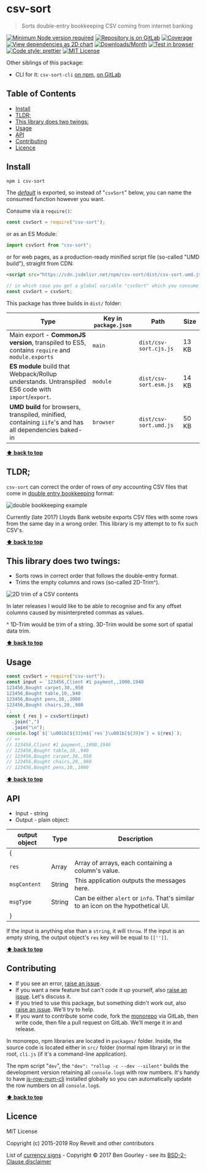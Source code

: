 # csv-sort

> Sorts double-entry bookkeeping CSV coming from internet banking

[![Minimum Node version required][node-img]][node-url]
[![Repository is on GitLab][gitlab-img]][gitlab-url]
[![Coverage][cov-img]][cov-url]
[![View dependencies as 2D chart][deps2d-img]][deps2d-url]
[![Downloads/Month][downloads-img]][downloads-url]
[![Test in browser][runkit-img]][runkit-url]
[![Code style: prettier][prettier-img]][prettier-url]
[![MIT License][license-img]][license-url]

Other siblings of this package:

- CLI for it: `csv-sort-cli` [on npm](https://www.npmjs.com/package/csv-sort-cli), [on GitLab](https://gitlab.com/codsen/codsen/tree/master/packages/csv-sort-cli)

## Table of Contents

- [Install](#install)
- [TLDR;](#tldr)
- [This library does two twings:](#this-library-does-two-twings)
- [Usage](#usage)
- [API](#api)
- [Contributing](#contributing)
- [Licence](#licence)

## Install

```bash
npm i csv-sort
```

The [_default_](https://exploringjs.com/es6/ch_modules.html#_default-exports-one-per-module) is exported, so instead of "`csvSort`" below, you can name the consumed function however you want.

Consume via a `require()`:

```js
const csvSort = require("csv-sort");
```

or as an ES Module:

```js
import csvSort from "csv-sort";
```

or for web pages, as a production-ready minified script file (so-called "UMD build"), straight from CDN:

```html
<script src="https://cdn.jsdelivr.net/npm/csv-sort/dist/csv-sort.umd.js"></script>
```

```js
// in which case you get a global variable "csvSort" which you consume like this:
const csvSort = csvSort;
```

This package has three builds in `dist/` folder:

| Type                                                                                                    | Key in `package.json` | Path                   | Size  |
| ------------------------------------------------------------------------------------------------------- | --------------------- | ---------------------- | ----- |
| Main export - **CommonJS version**, transpiled to ES5, contains `require` and `module.exports`          | `main`                | `dist/csv-sort.cjs.js` | 13 KB |
| **ES module** build that Webpack/Rollup understands. Untranspiled ES6 code with `import`/`export`.      | `module`              | `dist/csv-sort.esm.js` | 14 KB |
| **UMD build** for browsers, transpiled, minified, containing `iife`'s and has all dependencies baked-in | `browser`             | `dist/csv-sort.umd.js` | 50 KB |

**[⬆ back to top](#)**

## TLDR;

`csv-sort` can correct the order of rows of _any_ accounting CSV files that come in [double entry bookkeeping](https://en.wikipedia.org/wiki/Double-entry_bookkeeping_system) format:

![double bookkeeping example](https://glcdn.githack.com/codsen/codsen/raw/63d7dc7cee9c957d3dc51d14af99b557c081a250/packages/csv-sort/media/img1.png)

Currently (late 2017) Lloyds Bank website exports CSV files with some rows from the same day in a wrong order. This library is my attempt to to fix such CSV's.

**[⬆ back to top](#)**

## This library does two twings:

- Sorts rows in correct order that follows the double-entry format.
- Trims the empty columns and rows (so-called 2D-Trim^).

![2D trim of a CSV contents](https://glcdn.githack.com/codsen/codsen/raw/63d7dc7cee9c957d3dc51d14af99b557c081a250/packages/csv-sort/media/img2.png)

In later releases I would like to be able to recognise and fix any offset columns caused by misinterpreted commas as values.

^ 1D-Trim would be trim of a string. 3D-Trim would be some sort of spatial data trim.

**[⬆ back to top](#)**

## Usage

```js
const csvSort = require("csv-sort");
const input = `123456,Client #1 payment,,1000,1940
123456,Bought carpet,30,,950
123456,Bought table,10,,940
123456,Bought pens,10,,1000
123456,Bought chairs,20,,980
`;
const { res } = csvSort(input)
  .join(",")
  .join("\n");
console.log(`${`\u001b[${33}m${`res`}\u001b[${39}m`} = ${res}`);
// =>
// 123456,Client #1 payment,,1000,1940
// 123456,Bought table,10,,940
// 123456,Bought carpet,30,,950
// 123456,Bought chairs,20,,980
// 123456,Bought pens,10,,1000
```

**[⬆ back to top](#)**

## API

- Input - string
- Output - plain object:

| output object | Type   | Description                                                                        |
| ------------- | ------ | ---------------------------------------------------------------------------------- |
| {             |        |
| `res`         | Array  | Array of arrays, each containing a column's value.                                 |
| `msgContent`  | String | This application outputs the messages here.                                        |
| `msgType`     | String | Can be either `alert` or `info`. That's similar to an icon on the hypothetical UI. |
| }             |        |

If the input is anything else than a `string`, it will `throw`.
If the input is an empty string, the output object's `res` key will be equal to `[['']]`.

**[⬆ back to top](#)**

## Contributing

- If you see an error, [raise an issue](<https://gitlab.com/codsen/codsen/issues/new?issue[title]=csv-sort%20package%20-%20put%20title%20here&issue[description]=**Which%20package%20is%20this%20issue%20for**%3A%20%0Acsv-sort%0A%0A**Describe%20the%20issue%20(if%20necessary)**%3A%20%0A%0A%0A%2Fassign%20%40revelt>).
- If you want a new feature but can't code it up yourself, also [raise an issue](<https://gitlab.com/codsen/codsen/issues/new?issue[title]=csv-sort%20package%20-%20put%20title%20here&issue[description]=**Which%20package%20is%20this%20issue%20for**%3A%20%0Acsv-sort%0A%0A**Describe%20the%20issue%20(if%20necessary)**%3A%20%0A%0A%0A%2Fassign%20%40revelt>). Let's discuss it.
- If you tried to use this package, but something didn't work out, also [raise an issue](<https://gitlab.com/codsen/codsen/issues/new?issue[title]=csv-sort%20package%20-%20put%20title%20here&issue[description]=**Which%20package%20is%20this%20issue%20for**%3A%20%0Acsv-sort%0A%0A**Describe%20the%20issue%20(if%20necessary)**%3A%20%0A%0A%0A%2Fassign%20%40revelt>). We'll try to help.
- If you want to contribute some code, fork the [monorepo](https://gitlab.com/codsen/codsen/) via GitLab, then write code, then file a pull request on GitLab. We'll merge it in and release.

In monorepo, npm libraries are located in `packages/` folder. Inside, the source code is located either in `src/` folder (normal npm library) or in the root, `cli.js` (if it's a command-line application).

The npm script "`dev`", the `"dev": "rollup -c --dev --silent"` builds the development version retaining all `console.log`s with row numbers. It's handy to have [js-row-num-cli](https://www.npmjs.com/package/js-row-num-cli) installed globally so you can automatically update the row numbers on all `console.log`s.

**[⬆ back to top](#)**

## Licence

MIT License

Copyright (c) 2015-2019 Roy Revelt and other contributors

List of [currency signs](https://github.com/bengourley/currency-symbol-map) - Copyright © 2017 Ben Gourley - see its [BSD-2-Clause disclaimer](https://opensource.org/licenses/BSD-2-Clause)

[node-img]: https://img.shields.io/node/v/csv-sort.svg?style=flat-square&label=works%20on%20node
[node-url]: https://www.npmjs.com/package/csv-sort
[gitlab-img]: https://img.shields.io/badge/repo-on%20GitLab-brightgreen.svg?style=flat-square
[gitlab-url]: https://gitlab.com/codsen/codsen/tree/master/packages/csv-sort
[cov-img]: https://img.shields.io/badge/coverage-98.94%25-brightgreen.svg?style=flat-square
[cov-url]: https://gitlab.com/codsen/codsen/tree/master/packages/csv-sort
[deps2d-img]: https://img.shields.io/badge/deps%20in%202D-see_here-08f0fd.svg?style=flat-square
[deps2d-url]: http://npm.anvaka.com/#/view/2d/csv-sort
[downloads-img]: https://img.shields.io/npm/dm/csv-sort.svg?style=flat-square
[downloads-url]: https://npmcharts.com/compare/csv-sort
[runkit-img]: https://img.shields.io/badge/runkit-test_in_browser-a853ff.svg?style=flat-square
[runkit-url]: https://npm.runkit.com/csv-sort
[prettier-img]: https://img.shields.io/badge/code_style-prettier-ff69b4.svg?style=flat-square
[prettier-url]: https://prettier.io
[license-img]: https://img.shields.io/badge/licence-MIT-51c838.svg?style=flat-square
[license-url]: https://gitlab.com/codsen/codsen/blob/master/LICENSE
